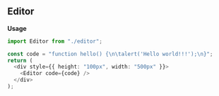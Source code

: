 ## Editor

**Usage**

```typescript
import Editor from "./editor";

const code = "function hello() {\n\talert('Hello world!!!');\n}";
return (
  <div style={{ height: "100px", width: "500px" }}>
    <Editor code={code} />
  </div>
);
```
